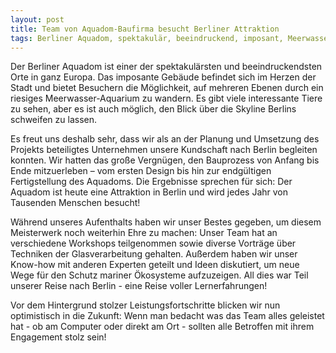 ```yaml
---
layout: post
title: Team von Aquadom-Baufirma besucht Berliner Attraktion
tags: Berliner Aquadom, spektakulär, beeindruckend, imposant, MeerwasserAquarium, Skyline Berlins, Bauprozess von Anfang bis Ende
---
```




Der Berliner Aquadom ist einer der spektakulärsten und beeindruckendsten Orte in ganz Europa. Das imposante Gebäude befindet sich im Herzen der Stadt und bietet Besuchern die Möglichkeit, auf mehreren Ebenen durch ein riesiges Meerwasser-Aquarium zu wandern. Es gibt viele interessante Tiere zu sehen, aber es ist auch möglich, den Blick über die Skyline Berlins schweifen zu lassen.

Es freut uns deshalb sehr, dass wir als an der Planung und Umsetzung des Projekts beteiligtes Unternehmen unsere Kundschaft nach Berlin begleiten konnten. Wir hatten das große Vergnügen, den Bauprozess von Anfang bis Ende mitzuerleben – vom ersten Design bis hin zur endgültigen Fertigstellung des Aquadoms. Die Ergebnisse sprechen für sich: Der Aquadom ist heute eine Attraktion in Berlin und wird jedes Jahr von Tausenden Menschen besucht!

Während unseres Aufenthalts haben wir unser Bestes gegeben, um diesem Meisterwerk noch weiterhin Ehre zu machen: Unser Team hat an verschiedene Workshops teilgenommen sowie diverse Vorträge über Techniken der Glasverarbeitung gehalten. Außerdem haben wir unser Know-how mit anderen Experten geteilt und Ideen diskutiert, um neue Wege für den Schutz mariner Ökosysteme aufzuzeigen. All dies war Teil unserer Reise nach Berlin - eine Reise voller Lernerfahrungen!

Vor dem Hintergrund stolzer Leistungsfortschritte blicken wir nun optimistisch in die Zukunft: Wenn man bedacht was das Team alles geleistet hat - ob am Computer oder direkt am Ort - sollten alle Betroffen mit ihrem Engagement stolz sein!

